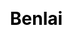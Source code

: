 ---
title: Benlai
description: 

css: scss/case-detail.scss

section1:
  title: Benlai
  content: Founded in 2012, Benlai is an e-commerce website focused on food, including fruits and vegetables.

section2:
  listLeft:
    - title: Company Introduction
      contentList:
        - content: We work closely with select food providers and supply bases. We are committed to improving food safety in China as we strive to provide cold chain delivery services and direct home delivery services from our bases. This is how we work to become a quality food provider in China.
      image: /images/case/aqara-1.jpg

    - title: 'Technology Condition: Infrastructure'
      contentList:
        - content: Deployed in IDC
        - content: Over 100 physical machines
        - content: Virtualized deployment
      image:

    - title: Existing Issues
      contentList:
        - content: Occupancy rate of physical machines is over 95%
        - content: Many idle resources
        - content: Application scaling up process is relatively slow
      image:

    - title: Embrace DevOps and Kubernetes
      contentList:
        - content: 'We have three main objectives as we embark on the road of DevOps:'
        - content: 1. Improve resource utilization 
        - content: 2. Enhance release efficiency
        - content: 3. Reduce the working cost of O&M
        - content: The most important part is cost efficiency. Here is how we work to update our business toward DevOps.
      image:

    - type: 1
      contentList:
        - content: Improved Resource Utilization
        - content: Enhanced Release Efficiency
        - content: Reduced Working Costs

    - title: 'Level 1: Model Selection'
      contentList:
        - content: As we began to learn DevOps, an open-source platform KubeSphere had come to our awareness. KubeSphere is an enterprise-grade container platform built on Kubernetes with applications as its kernel. It supports multiple business scenarios, including agile development and automated O&M, DevOps, microservices governance, grayscale release, multi-tenant management, monitoring and alerting, log query and collection, application store, storage management and network management.
        - content: The Jenkins-based DevOps pipeline built in KubeSphere is very appropriate for us to use as it provides all necessary cloud native tools across the whole ecosystem for O&M.
        - content: Therefore, we began to create a proper CI/CD process by learning the operation, grammar and plugins related to KubeSphere and Jenkins. With the support of KubeSphere container platform, our level 1 CI/CD process had taken shape.
        - content: At Level 1, we successfully achieved some processes, such as code pulling, application programming, pushing images to a local repository and deploying them to a Kubernetes cluster.
      image:

    - title: Gaining Expertise
      contentList:
        - content: With a general CI/CD process in place, we continued to work on the pipeline. For example, we succeeded in the dynamical generation of application information after we studied how to customize a Jenkins pipeline. A large part of the reason why Jenkins becomes a major enterprise-grade CI/CD application is that it features an abundant plugin ecosystem. This has driven us to continue to work on Jenkins plugins, achieving a series of processes in the pipeline, such as FTP uploading, dynamic deployment of ConfigMap with commands and storage deployment.
      image:

    - type: 2
      content: 'The Jenkins-based DevOps pipeline built in KubeSphere is very appropriate for us to use as it provides all necessary cloud native tools across the whole ecosystem for O&M.'
      author: 'Yang Yang'

    - title: 'Level 2: Improve the Pipeline'
      contentList:
        - content: We had upgraded our CI/CD process to Level 2 as we learned more about the Jenkinsfile grammar and plugins. We added more elements in the pipeline, such as configuration deployment, storage deployment and CND uploading.
        - content: Based on our business, our CI/CD process needs to be divided into varied types for release with different parameters for each type. At the beginning, we tried to use “when” first followed by “Input” to provide different parameters. However, the running order did not come the way we expected. Alternatively, we were aware of another kind of Input grammar to serve as a perfect solution to our issue.
      image:

    - title: 'Level 3: Rollback'
      contentList:
        - content: After our struggle with the dynamic parameter, we had upgraded our CI/CD process to Level 3 where dynamic parameters could be generated for different types of tasks.
        - content: For a rollback, the application and ConfigMap must both be included in the rollback while the ConfigMap version controlling feature is not supported in Kubernetes, which poses a great challenge for management. In this connection, we have to acquire the ConfigMap from the configuration center every time an application is released. When a ConfigMap is generated, the version number will be added following its name. This is how we work to perform a rollback for both the application and ConfigMap.
      image:

    - title: Standardized Process
      contentList:
        - content: We have learned from our previous lessons and wondered whether we can standardize the whole process once we have a well-placed CI/CD process. That means all applications can go through the same process before they are released. This serves as a more efficient way than to write the CI/CD process into the pipeline of every application. This is because it will be quite difficult to change the process of various applications once the CI/CD process needs to be modified.
        - content: We searched for related information of standardization and finally found Shared Libraries of Jenkins, which helped us to divide the CI/CD process into two parts. Now, we only need to input parameters in the Jenkins pipeline of each application and call the method to execute the process. What’s more, the code of the Jenkins pipeline for each application has decreased from over 500 lines to less than 30 lines.
      image:

    - title: 'Level 9: One-click Deployment'
      contentList:
        - content: Through our unremitting efforts, we have developed great expertise all the way up to Level 9, as the CI/CD process sees a considerable improvement.
        - content: For future releases, we only need to select the release type and environment and perhaps a cup of coffee, waiting for the service to be released by KubeSphere all with one click.
      image:

  rightPart:
    icon: /images/case/aqara-detail.jpg
    list:
      - title: INDUSTRY
        content: Food
      - title: LOCATION
        content: China
      - title: CLOUD TYPE
        content: Hybrid
      - title: CHALLENGES
        content: Resources, Efficiency, Costs
      - title: ADOPTED FEATURES
        content: Hosted

---